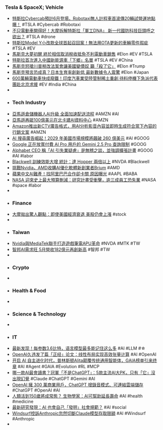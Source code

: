 ### Tesla & SpaceX; Vehicle
- [特斯拉Cybercab預計6月登場，Robotaxi無人計程車首波傳20輛試營運地點曝！](https://autos.yahoo.com.tw/news/特斯拉cybercab預計6月登場-robotaxi無人計程車首波傳20輛試營運地點曝-000000917.html) #TSLA #Cybercab #Robotaxi
- [不只電動車開得好！大摩拆解特斯拉「軍工DNA」 新一代國防科技巨頭呼之欲出？](https://www.ctee.com.tw/news/20250605701302-430704) #TSLA #drone
- [特斯拉Model Y小改款全球首起召回案！無法用OTA更新的車輛零件瑕疵](https://cars.tvbs.com.tw/car-news/258511) #TSLA #EV
- [馬斯克大夢初醒 終於相信取消稅收抵免不利電動車銷售](https://news.cnyes.com/news/id/6008783) #Elon #EV #TSLA
- [特斯拉首次進入中國新能源車「下鄉」名單](https://hk.finance.yahoo.com/news/特斯拉首次進入中國新能源車-下鄉-名單-210007496.html) #TSLA #EV #China
- [馬斯克怒嗆川普稅改法案會讓美國變債奴 籲「殺了它」](https://money.udn.com/money/story/5599/8786058) #Elon #Trump
- [馬斯克預言恐成真？日本生育率創新低 最新數據令人震驚](https://tw.news.yahoo.com/馬斯克預言恐成真-日本生育率創新低-最新數據令人震驚-055200912.html) #Elon #Japan
- [600萬輛電動車快成廢鐵！印度汽車業受陸管制稀土重創 待料停機下急派代表團赴北京求援](https://news.cnyes.com/news/id/6007761) #EV #India #China
-
- ### Tech Industry
- [亞馬遜倉儲機器人AI升級 全面加速配送流程](https://news.cnyes.com/news/id/6007445) #AMZN #AI
- [亞馬遜再砸100億美元在北卡建AI資料中心](https://tw.stock.yahoo.com/news/亞馬遜再砸100億美元在北卡建ai資料中心-174003458.html) #AMZN
- [Amazon推出新CTV廣告格式，用AI分析影音內容並即時生成符合當下內容的行銷文案](https://www.ithome.com.tw/news/169396) #AMZN
- [AI 搜尋廣告崛起！2029 年美國市場規模將飆破 260 億美元](https://technews.tw/2025/06/05/ai-driven-search-raised/) #AI #GOOG
- [Google 正在放寬付費 AI Pro 用戶的 Gemini 2.5 Pro 查詢限制](https://www.koc.com.tw/archives/601332) #GOOG
- [Alphabet CEO 稱「AI 引失業疑慮」是無稽之談，並強調擴張計畫](https://finance.technews.tw/2025/06/05/will-ai-sparks-fears-of-unemployment/) #GOOG #AI #labor
- [Blackwell 訓練效能大增 統計：達 Hopper 兩倍以上](https://technews.tw/2025/06/05/nvidia-chips-make-gains-in-training-largest-ai-systems/) #NVDA #Blackwell
- [挑戰Nvidia，AMD收購AI優化軟體新創業者Brium](https://www.ithome.com.tw/news/169382) #AMD
- [蘋果中文AI難產！找阿里巴巴合作卻卡關 原因曝光](https://tw.news.yahoo.com/蘋果中文ai難產-找阿里巴巴合作卻卡關-原因曝光-061000189.html) #AAPL #BABA
- [NASA 迎來史上最大預算刪減：研究計畫受衝擊，逾三成員工恐失業](https://technews.tw/2025/06/05/nasa-faces-biggest-ever-cut/) #NASA #space #labor
-
- ### Finance
- [大摩拋出驚人觀點：即使美國經濟衰退 美股仍會上漲](https://news.cnyes.com/news/id/6006766) #stock
-
- ### Taiwan
- [Nvidia與MediaTek聯手打造遊戲筆電APU革命](https://tenten.co/learning/nvidia-mediatek-apu/) #NVDA #MTK #TW
- [智邦AI需求旺 5月營收182億元再創新高](https://news.cnyes.com/news/id/6008310) #智邦 #TW
-
- ### Crypto
-
- ### Health & Food
-
- ### Science & Technology
-
- ### IT
- [最新发现！每参数3.6比特，语言模型最多能记住这么多](https://www.jiqizhixin.com/articles/2025-06-04-8) #AI #LLM #☆
- [OpenAI久违发了篇「正经」论文：线性布局实现高效张量计算](https://www.jiqizhixin.com/articles/2025-06-05-2) #AI #OpenAI
- [开启 AI 自主进化时代，普林斯顿Alita颠覆传统通用智能体，GAIA榜单引来终章](https://www.jiqizhixin.com/articles/2025-06-04-11) #AI #Agent #GAIA #Evolution #RL #MCP
- [哪一款AI最會讀書？冠軍「不是ChatGPT」：5款主流AI大PK，只有「它」沒出現幻覺](https://www.bnext.com.tw/article/83466/ai-read-chatgpt-claude) #Claude #ChatGPT #Gemini #AI
- [OpenAI 擁 300 萬商業用戶，ChatGPT 增錄音模式、可連結雲端儲存](https://technews.tw/2025/06/05/openai-has-updated-its-chatgpt-business-plans/) #ChatGPT #OpenAI #AI
- [人類活到150歲將成常態？ 生物學家：AI可幫助延長壽命](https://tw.news.yahoo.com/人類活到150歲將成常態-生物學家-ai可幫助延長壽命-104540363.html) #AI #health #medicine
- [最新研究發現：AI 也會自己「發明」社會規範？](https://technews.tw/2025/06/05/emergent-social-conventions-and-collective-bias-in-llm-populations/) #AI #social
- [Windsurf控訴Anthropic忽然切斷Claude模型存取限額](https://www.ithome.com.tw/news/169375) #AI #Windsurf #Anthropic
-